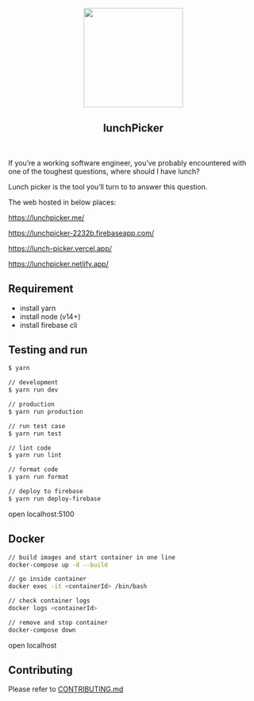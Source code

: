 <p align="center">
  <img width="200px" src="https://github.com/yeukfei02/lunchPicker/blob/master/readme-icon.png"><br/>
  <h2 align="center">lunchPicker</h2>
</p>

<p align="center">
  <a href="https://codecov.io/gh/yeukfei02/lunchPicker"><img src="https://codecov.io/gh/yeukfei02/lunchPicker/branch/master/graph/badge.svg" alt=""></a>
  <a href="https://discord.gg/HdXSpNg"><img src="https://img.shields.io/discord/709269779793444944" alt=""></a>
</p>

If you’re a working software engineer, you’ve probably encountered with one of the toughest questions, where should I have lunch?

Lunch picker is the tool you’ll turn to to answer this question.

The web hosted in below places:

<https://lunchpicker.me/>

<https://lunchpicker-2232b.firebaseapp.com/>

<https://lunch-picker.vercel.app/>

<https://lunchpicker.netlify.app/>

## Requirement

- install yarn
- install node (v14+)
- install firebase cli

## Testing and run

```zsh
$ yarn

// development
$ yarn run dev

// production
$ yarn run production

// run test case
$ yarn run test

// lint code
$ yarn run lint

// format code
$ yarn run format

// deploy to firebase
$ yarn run deploy-firebase
```

open localhost:5100

## Docker

```zsh
// build images and start container in one line
docker-compose up -d --build

// go inside container
docker exec -it <containerId> /bin/bash

// check container logs
docker logs <containerId>

// remove and stop container
docker-compose down
```

open localhost

## Contributing

Please refer to [CONTRIBUTING.md](https://github.com/yeukfei02/lunchPicker/blob/master/CONTRIBUTING.md)

